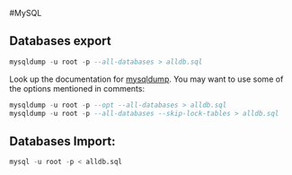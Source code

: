 #MySQL 
 
## Databases export

```sql
mysqldump -u root -p --all-databases > alldb.sql
```
Look up the documentation for [mysqldump](http://dev.mysql.com/doc/refman/5.5/en/mysqldump.html). You may want to use some of the options mentioned in comments:

```sql
mysqldump -u root -p --opt --all-databases > alldb.sql
mysqldump -u root -p --all-databases --skip-lock-tables > alldb.sql
```

## Databases Import:

```sql
mysql -u root -p < alldb.sql
```
